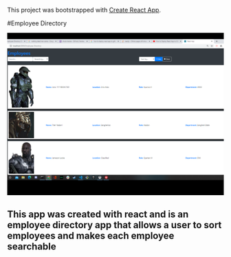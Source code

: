 This project was bootstrapped with [Create React App](https://github.com/facebook/create-react-app).

#Employee Directory

![image](/img/Employee-DirectorySH.png)

## This app was created with react and is an employee directory app that allows a user to sort employees and makes each employee searchable
